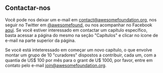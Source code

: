 ## Contactar-nos

Você pode nos deixar um e-mail em <a href="mailto:contact@awesomefoundation.org">contact@awesomefoundation.org</a>, nos seguir no Twitter em <a href="http://twitter.com/awesomefound">@awesomefound</a>, ou nos acompanhar no Facebook <a href="http://www.facebook.com/awesomefoundation">aqui</a>. Se você estiver interessado em contactar um capítulo específico, basta acessar a página do mesmo na seção "Capítulos" e clicar no ícone de e-mail na parte superior da página.

Se você está inteteressado em começar um novo capítulo, o que envolve montar um grupo de 10 "curadores" dispostos a contribuir, cada um, com a quantia de US$ 100 por mês para o grant de U$ 1000, por favor, entre em contato pelo e-mail <a href="mailto:join@awesomefoundation.org">join@awesomefoundation.org</a>.
